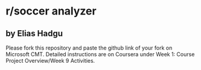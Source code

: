 # r/soccer analyzer
## by Elias Hadgu

Please fork this repository and paste the github link of your fork on Microsoft CMT. Detailed instructions are on Coursera under Week 1: Course Project Overview/Week 9 Activities.
